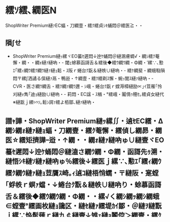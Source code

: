 # 繧ｿ繧､繝医Ν
ShopWriter Premium縺ｧEC蝠・刀繝壹・繧ｸ繧貞ｼｷ蛹悶＠繧医≧・・
## 隕∫せ
- ShopWriter Premium縺ｯ縲ヾEO蟇ｾ遲悶↓迚ｹ蛹悶＠縺溷膚蜩√・繝ｼ繧ｸ菴懈・繝・・繝ｫ縺ｧ縺吶・- 閾ｪ蜍慕函謌舌＆繧後◆繧ｳ繝ｳ繝・Φ繝・′縲∵､懃ｴ｢繧ｨ繝ｳ繧ｸ繝ｳ縺ｧ縺ｮ鬆・ｽ阪ｒ蜷台ｸ翫＆縺帙∪縺吶・- 繧ｹ繝斐・繝蛾㍾隕悶〒縲∫洒譎る俣縺ｧ鬲・鴨逧・↑繝壹・繧ｸ繧剃ｽ懈・蜿ｯ閭ｽ縺ｧ縺吶・- CVR・医さ繝ｳ繝舌・繧ｸ繝ｧ繝ｳ邇・ｼ峨・蜷台ｸ翫ｒ螳溽樟縺励∝｣ｲ荳雁｢怜刈縺ｫ雋｢迪ｮ縺励∪縺吶・- 莉悶・EC諡・ｽ楢・°繧峨・鬮倩ｩ穂ｾ｡繧貞女縺代※縺翫ｊ縲∽ｿ｡鬆ｼ諤ｧ繧よ栢鄒､縺ｧ縺吶・
## 譛ｬ譁・ShopWriter Premium縺ｯ縲∬・遉ｾEC繧・Δ繝ｼ繝ｫ縺ｧ縺ｮ蝠・刀繝壹・繧ｸ菴懈・繧偵し繝昴・繝医☆繧矩擠譁ｰ逧・↑繝・・繝ｫ縺ｧ縺吶ゅ∪縺壹ヾEO蟇ｾ遲悶↓迚ｹ蛹悶＠縺溘さ繝ｳ繝・Φ繝・函謌先ｩ溯・縺悟ｼｷ縺ｿ縺ｧ縺吶ゅ％繧後↓繧医ｊ縲∵､懃ｴ｢繧ｨ繝ｳ繧ｸ繝ｳ縺ｧ縺ｮ荳贋ｽ崎｡ｨ遉ｺ縺梧悄蠕・〒縺阪・寔螳｢蜉帙ｒ螟ｧ蟷・↓蜷台ｸ翫＆縺帙∪縺吶り・蜍慕函謌舌＆繧後◆繧ｳ繝ｳ繝・Φ繝・・縲√く繝ｼ繝ｯ繝ｼ繝蛾∈螳壹°繧画枚縺ｮ讒区・縺ｾ縺ｧ繧堤ｶｲ鄒・＠縺ｦ縺翫ｊ縲∵焔髢薙ｒ縺九￠縺壹↓雉ｪ縺ｮ鬮倥＞繝壹・繧ｸ繧剃ｽ懈・縺吶ｋ縺薙→縺悟庄閭ｽ縺ｧ縺吶・
縺輔ｉ縺ｫ縲√・繝ｼ繧ｸ菴懈・縺ｮ繧ｹ繝斐・繝峨′騾溘＞轤ｹ繧るｭ・鴨縺ｧ縺吶ょｾ捺擂縺ｮ謇区ｳ輔〒縺ｯ謨ｰ譎る俣縺九°繧倶ｽ懈･ｭ縺後ヾhopWriter Premium繧剃ｽｿ縺医・謨ｰ蛻・〒螳御ｺ・＠縺ｾ縺吶ゅ％繧後↓繧医ｊ縲∬ｿ・溘↑蟶ょｴ蟇ｾ蠢懊′蜿ｯ閭ｽ縺ｫ縺ｪ繧翫∫ｫｶ蜷医→縺ｮ蟾ｮ蛻･蛹悶ｒ蝗ｳ繧九％縺ｨ縺後〒縺阪∪縺吶・
譛邨ら噪縺ｫ縲，VR縺ｮ蜷台ｸ翫′譛溷ｾ・〒縺阪ｋ縺ｮ繧ょ､ｧ縺阪↑繝｡繝ｪ繝・ヨ縺ｧ縺吶るｭ・鴨逧・↑蝠・刀繝壹・繧ｸ縺ｯ縲√Θ繝ｼ繧ｶ繝ｼ縺ｮ雉ｼ雋ｷ諢乗ｬｲ繧帝ｫ倥ａ縲√き繝ｼ繝域兜蜈･邇・ｒ荳翫￡繧玖ｦ∝屏縺ｨ縺ｪ繧翫∪縺吶ょｮ滄圀縺ｫ螟壹￥縺ｮEC諡・ｽ楢・°繧峨悟｣ｲ荳翫′蠅励∴縺溘阪→縺ｮ螢ｰ縺悟ｯ・○繧峨ｌ縲∽ｿ｡鬆ｼ諤ｧ縺ｮ鬮倥＞繝・・繝ｫ縺ｨ縺励※隱崎ｭ倥＆繧後※縺・∪縺吶・
## CTA
莉翫☆縺心hopWriter Premium繧定ｩｦ縺励※縲・C蝠・刀繝壹・繧ｸ繧帝ｲ蛹悶＆縺帙∪縺励ｇ縺・ｼ